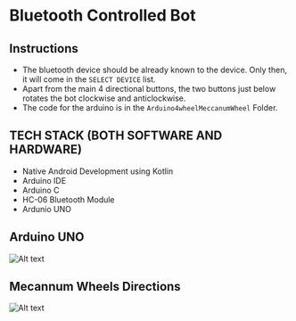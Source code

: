 # Bluetooth Controlled Bot
## Instructions
* The bluetooth device should be already known to the device. Only then, it will come in the `SELECT DEVICE` list.
* Apart from the main 4 directional buttons, the two buttons just below rotates the bot clockwise and anticlockwise.
* The code for the arduino is in the `Arduino4wheelMeccanumWheel` Folder.

## TECH STACK (BOTH SOFTWARE AND HARDWARE)
* Native Android Development using Kotlin
* Arduino IDE
* Arduino C
* HC-06 Bluetooth Module
* Ardunio UNO

## Arduino UNO
![Alt text](https://upload.wikimedia.org/wikipedia/commons/thumb/3/38/Arduino_Uno_-_R3.jpg/220px-Arduino_Uno_-_R3.jpg "Arduino UNO")

## Mecannum Wheels Directions
![Alt text](https://upload.wikimedia.org/wikipedia/commons/thumb/c/c4/Mecanum_wheel_control_principle.svg/600px-Mecanum_wheel_control_principle.svg.png "Mecannum Wheels Directions")
